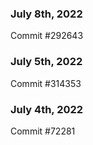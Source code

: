 ### July 8th, 2022

Commit #292643

### July 5th, 2022

Commit #314353


### July 4th, 2022

Commit #72281
